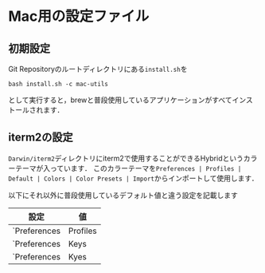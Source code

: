 # Mac用の設定ファイル

## 初期設定
Git Repositoryのルートディレクトリにある`install.sh`を

```shell
bash install.sh -c mac-utils
```

として実行すると，brewと普段使用しているアプリケーションがすべてインストールされます．

## iterm2の設定
`Darwin/iterm2`ディレクトリにiterm2で使用することができるHybridというカラーテーマが入っています．
このカラーテーマを`Preferences | Profiles | Default | Colors | Color Presets | Import`からインポートして使用します．

以下にそれ以外に普段使用しているデフォルト値と違う設定を記載します

| 設定 | 値 |
| --- | --- |
| `Preferences | Profiles | Default | Terminal | Scrollback lines` | `0` |
| `Preferences | Keys | Hotkey | Hotkey` | `^i` |
| `Preferences | Kyes | Key Bindings` | `⌘k`をignore |
